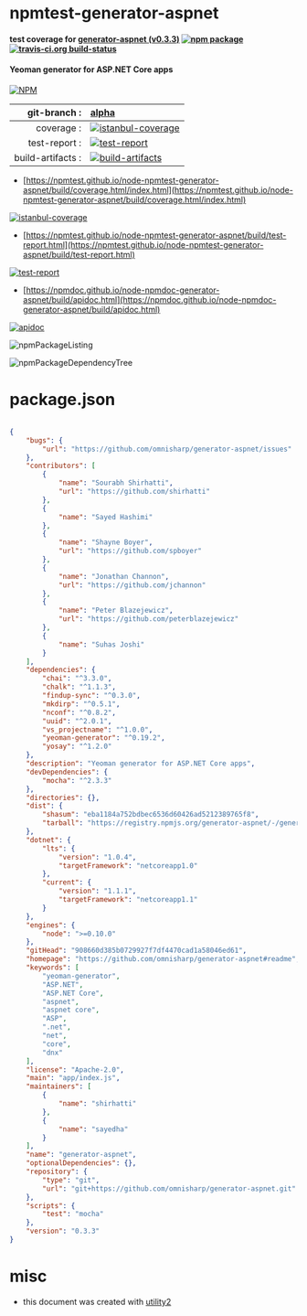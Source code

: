 # npmtest-generator-aspnet

#### test coverage for  [generator-aspnet (v0.3.3)](https://github.com/omnisharp/generator-aspnet#readme)  [![npm package](https://img.shields.io/npm/v/npmtest-generator-aspnet.svg?style=flat-square)](https://www.npmjs.org/package/npmtest-generator-aspnet) [![travis-ci.org build-status](https://api.travis-ci.org/npmtest/node-npmtest-generator-aspnet.svg)](https://travis-ci.org/npmtest/node-npmtest-generator-aspnet)

#### Yeoman generator for ASP.NET Core apps

[![NPM](https://nodei.co/npm/generator-aspnet.png?downloads=true&downloadRank=true&stars=true)](https://www.npmjs.com/package/generator-aspnet)

| git-branch : | [alpha](https://github.com/npmtest/node-npmtest-generator-aspnet/tree/alpha)|
|--:|:--|
| coverage : | [![istanbul-coverage](https://npmtest.github.io/node-npmtest-generator-aspnet/build/coverage.badge.svg)](https://npmtest.github.io/node-npmtest-generator-aspnet/build/coverage.html/index.html)|
| test-report : | [![test-report](https://npmtest.github.io/node-npmtest-generator-aspnet/build/test-report.badge.svg)](https://npmtest.github.io/node-npmtest-generator-aspnet/build/test-report.html)|
| build-artifacts : | [![build-artifacts](https://npmtest.github.io/node-npmtest-generator-aspnet/glyphicons_144_folder_open.png)](https://github.com/npmtest/node-npmtest-generator-aspnet/tree/gh-pages/build)|

- [https://npmtest.github.io/node-npmtest-generator-aspnet/build/coverage.html/index.html](https://npmtest.github.io/node-npmtest-generator-aspnet/build/coverage.html/index.html)

[![istanbul-coverage](https://npmtest.github.io/node-npmtest-generator-aspnet/build/screenCapture.buildCi.browser.%252Ftmp%252Fbuild%252Fcoverage.lib.html.png)](https://npmtest.github.io/node-npmtest-generator-aspnet/build/coverage.html/index.html)

- [https://npmtest.github.io/node-npmtest-generator-aspnet/build/test-report.html](https://npmtest.github.io/node-npmtest-generator-aspnet/build/test-report.html)

[![test-report](https://npmtest.github.io/node-npmtest-generator-aspnet/build/screenCapture.buildCi.browser.%252Ftmp%252Fbuild%252Ftest-report.html.png)](https://npmtest.github.io/node-npmtest-generator-aspnet/build/test-report.html)

- [https://npmdoc.github.io/node-npmdoc-generator-aspnet/build/apidoc.html](https://npmdoc.github.io/node-npmdoc-generator-aspnet/build/apidoc.html)

[![apidoc](https://npmdoc.github.io/node-npmdoc-generator-aspnet/build/screenCapture.buildCi.browser.%252Ftmp%252Fbuild%252Fapidoc.html.png)](https://npmdoc.github.io/node-npmdoc-generator-aspnet/build/apidoc.html)

![npmPackageListing](https://npmtest.github.io/node-npmtest-generator-aspnet/build/screenCapture.npmPackageListing.svg)

![npmPackageDependencyTree](https://npmtest.github.io/node-npmtest-generator-aspnet/build/screenCapture.npmPackageDependencyTree.svg)



# package.json

```json

{
    "bugs": {
        "url": "https://github.com/omnisharp/generator-aspnet/issues"
    },
    "contributors": [
        {
            "name": "Sourabh Shirhatti",
            "url": "https://github.com/shirhatti"
        },
        {
            "name": "Sayed Hashimi"
        },
        {
            "name": "Shayne Boyer",
            "url": "https://github.com/spboyer"
        },
        {
            "name": "Jonathan Channon",
            "url": "https://github.com/jchannon"
        },
        {
            "name": "Peter Blazejewicz",
            "url": "https://github.com/peterblazejewicz"
        },
        {
            "name": "Suhas Joshi"
        }
    ],
    "dependencies": {
        "chai": "^3.3.0",
        "chalk": "^1.1.3",
        "findup-sync": "^0.3.0",
        "mkdirp": "^0.5.1",
        "nconf": "^0.8.2",
        "uuid": "^2.0.1",
        "vs_projectname": "^1.0.0",
        "yeoman-generator": "^0.19.2",
        "yosay": "^1.2.0"
    },
    "description": "Yeoman generator for ASP.NET Core apps",
    "devDependencies": {
        "mocha": "^2.3.3"
    },
    "directories": {},
    "dist": {
        "shasum": "eba1184a752bdbec6536d60426ad5212389765f8",
        "tarball": "https://registry.npmjs.org/generator-aspnet/-/generator-aspnet-0.3.3.tgz"
    },
    "dotnet": {
        "lts": {
            "version": "1.0.4",
            "targetFramework": "netcoreapp1.0"
        },
        "current": {
            "version": "1.1.1",
            "targetFramework": "netcoreapp1.1"
        }
    },
    "engines": {
        "node": ">=0.10.0"
    },
    "gitHead": "908660d385b0729927f7df4470cad1a58046ed61",
    "homepage": "https://github.com/omnisharp/generator-aspnet#readme",
    "keywords": [
        "yeoman-generator",
        "ASP.NET",
        "ASP.NET Core",
        "aspnet",
        "aspnet core",
        "ASP",
        ".net",
        "net",
        "core",
        "dnx"
    ],
    "license": "Apache-2.0",
    "main": "app/index.js",
    "maintainers": [
        {
            "name": "shirhatti"
        },
        {
            "name": "sayedha"
        }
    ],
    "name": "generator-aspnet",
    "optionalDependencies": {},
    "repository": {
        "type": "git",
        "url": "git+https://github.com/omnisharp/generator-aspnet.git"
    },
    "scripts": {
        "test": "mocha"
    },
    "version": "0.3.3"
}
```



# misc
- this document was created with [utility2](https://github.com/kaizhu256/node-utility2)
